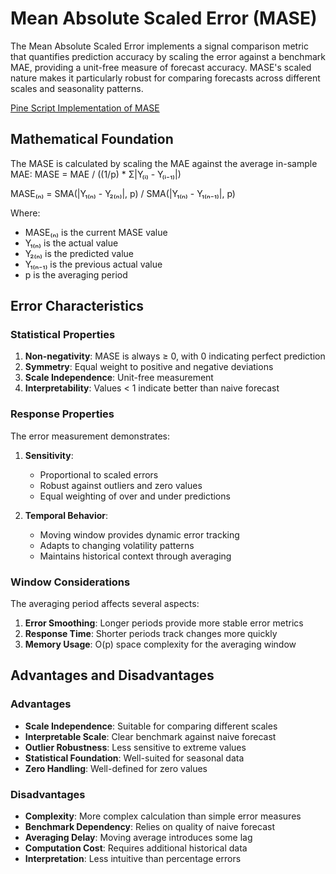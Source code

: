 # Mean Absolute Scaled Error (MASE)

The Mean Absolute Scaled Error implements a signal comparison metric that quantifies prediction accuracy by scaling the error against a benchmark MAE, providing a unit-free measure of forecast accuracy. MASE's scaled nature makes it particularly robust for comparing forecasts across different scales and seasonality patterns.

[Pine Script Implementation of MASE](https://github.com/mihakralj/pinescript/blob/main/indicators/errors/mase.pine)

## Mathematical Foundation

The MASE is calculated by scaling the MAE against the average in-sample MAE: MASE = MAE / ((1/p) * Σ|Y₍ᵢ₎ - Y₍ᵢ₋₁₎|)

MASE₍ₙ₎ = SMA(|Y₁₍ₙ₎ - Y₂₍ₙ₎|, p) / SMA(|Y₁₍ₙ₎ - Y₁₍ₙ₋₁₎|, p)

Where:

- MASE₍ₙ₎ is the current MASE value
- Y₁₍ₙ₎ is the actual value
- Y₂₍ₙ₎ is the predicted value
- Y₁₍ₙ₋₁₎ is the previous actual value
- p is the averaging period

## Error Characteristics

### Statistical Properties

1. **Non-negativity**: MASE is always ≥ 0, with 0 indicating perfect prediction
2. **Symmetry**: Equal weight to positive and negative deviations
3. **Scale Independence**: Unit-free measurement
4. **Interpretability**: Values < 1 indicate better than naive forecast

### Response Properties

The error measurement demonstrates:

1. **Sensitivity**:
   - Proportional to scaled errors
   - Robust against outliers and zero values
   - Equal weighting of over and under predictions

2. **Temporal Behavior**:
   - Moving window provides dynamic error tracking
   - Adapts to changing volatility patterns
   - Maintains historical context through averaging

### Window Considerations

The averaging period affects several aspects:

1. **Error Smoothing**: Longer periods provide more stable error metrics
2. **Response Time**: Shorter periods track changes more quickly
3. **Memory Usage**: O(p) space complexity for the averaging window

## Advantages and Disadvantages

### Advantages

- **Scale Independence**: Suitable for comparing different scales
- **Interpretable Scale**: Clear benchmark against naive forecast
- **Outlier Robustness**: Less sensitive to extreme values
- **Statistical Foundation**: Well-suited for seasonal data
- **Zero Handling**: Well-defined for zero values

### Disadvantages

- **Complexity**: More complex calculation than simple error measures
- **Benchmark Dependency**: Relies on quality of naive forecast
- **Averaging Delay**: Moving average introduces some lag
- **Computation Cost**: Requires additional historical data
- **Interpretation**: Less intuitive than percentage errors

